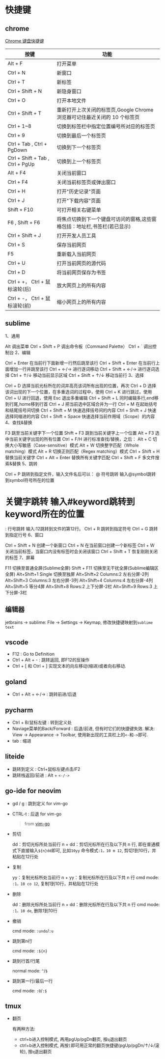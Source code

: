 # 快捷键
## chrome
[Chrome 键盘快捷键](https://support.google.com/chrome/answer/157179?hl=zh-Hans)

|按键|功能|
|--------|--------|
|Alt + F|打开菜单|
|Ctrl + N|新窗口|
|Ctrl + T|新标签|
|Ctrl + Shift + N|新隐身窗口|
|Ctrl + O|打开本地文件|
|Ctrl + Shift + T|重新打开上次关闭的标签页,Google Chrome 浏览器可记住最近关闭的 10 个标签页|
|Ctrl + 1~8|切换到标签栏中指定位置编号所对应的标签页|
|Ctrl + 9|切换到最后一个标签页|
|Ctrl + Tab , Ctrl + PgDown|切换到下一个标签页|
|Ctrl + Shift + Tab , Ctrl + PgUp|切换到上一个标签页|
|Alt + F4|关闭当前窗口|
|Ctrl + F4|关闭当前标签页或弹出窗口|
|Ctrl + H|打开"历史记录"页面|
|Ctrl + J|打开"下载内容"页面|
|Shift + F10|可打开相关右键菜单|
|F6 , Shift + F6|将焦点切换到下一个键盘可访问的窗格,这些窗格包括：地址栏,书签栏(若已显示)|
|Ctrl + Shift + J|打开开发人员工具|
|Ctrl + S|保存当前网页|
|F5|重新载入当前网页|
|Ctrl + U|打开当前网页的源代码
|Ctrl + D|将当前网页保存为书签
|Ctrl + +， Ctrl + 鼠标滚轮(后)|放大网页上的所有内容|
|Ctrl + -， Ctrl + 鼠标滚轮(前)|缩小网页上的所有内容|

## sublime

1、通用

  Alt                 调出菜单
  Ctrl + Shift + P    调出命令板（Command Palette）
  Ctrl + `            调出控制台
2、编辑

  Ctrl + Enter            在当前行下面新增一行然后跳至该行
  Ctrl + Shift + Enter    在当前行上面增加一行并跳至该行
  Ctrl + ←/→              进行逐词移动
  Ctrl + Shift + ←/→      进行逐词选择
  Ctrl + ↑/↓              移动当前显示区域
  Ctrl + Shift + ↑/↓      移动当前行
3、选择

  Ctrl + D                选择当前光标所在的词并高亮该词所有出现的位置，再次 Ctrl + D 选择该词出现的下一个位置，在多重选词的过程中，使用 Ctrl + K 进行跳过，使用 Ctrl + U 进行回退，使用 Esc 退出多重编辑
  Ctrl + Shift + L        同时编辑多行,end移到行尾,home移到行首
  Ctrl + J                把当前选中区域合并为一行
  Ctrl + M                在起始括号和结尾括号间切换
  Ctrl + Shift + M        快速选择括号间的内容
  Ctrl + Shift + J        快速选择同缩进的内容
  Ctrl + Shift + Space    快速选择当前作用域（Scope）的内容
4、查找&替换

  F3                  跳至当前关键字下一个位置
  Shift + F3          跳到当前关键字上一个位置
  Alt + F3            选中当前关键字出现的所有位置
  Ctrl + F/H          进行标准查找/替换，之后：
  Alt + C             切换大小写敏感（Case-sensitive）模式
  Alt + W             切换整字匹配（Whole matching）模式
  Alt + R             切换正则匹配（Regex matching）模式
  Ctrl + Shift + H    替换当前关键字
  Ctrl + Alt + Enter  替换所有关键字匹配
  Ctrl + Shift + F    多文件搜索&替换
5、跳转

  Ctrl + P         跳转到指定文件，输入文件名后可以：
  @ 符号跳转        输入@symbol跳转到symbol符号所在的位置
  # 关键字跳转      输入#keyword跳转到keyword所在的位置
  : 行号跳转        输入:12跳转到文件的第12行。
  Ctrl + R         跳转到指定符号
  Ctrl + G         跳转到指定行号
6、窗口

  Ctrl + Shift + N    创建一个新窗口
  Ctrl + N            在当前窗口创建一个新标签
  Ctrl + W            关闭当前标签，当窗口内没有标签时会关闭该窗口
  Ctrl + Shift + T    恢复刚刚关闭的标签
7、屏幕

  F11                              切换至普通全屏(Sublime全屏)
  Shift + F11                      切换至无干扰全屏(Sublime编辑区全屏)
  Alt+Shift+1       Single         切换至独屏
  Alt+Shift+2       Columns:2      左右分屏-2列
  Alt+Shift+3       Columns:3      左右分屏-3列
  Alt+Shift+4       Columns:4      左右分屏-4列
  Alt+Shift+5                      等分4屏
  Alt+Shift+8       Rows:2         上下分屏-2栏
  Alt+Shift+9       Rows:3         上下分屏-3栏

## 编辑器
jetbrains -> sublime: File -> Settings -> Keymap, 修改快捷键映射到`sublime text`

## vscode
- F12 : Go to Definition
- Ctrl + Alt + - : 跳转返回, 即F12的反操作
- Ctrl  +  [      和   Ctrl  +  ]     实现文本的向左移动(缩进)或者向右移动.

## goland
- Ctrl + Alt + <-/-> : 跳转前进/后退

## pycharm
- Ctrl + B/鼠标左键 :  转到定义处
- Naviage菜单的Back/Forward : 后退/前进, 但有时它们的快捷键失效. 解决: View -> Appearance -> Toolbar, 使用新出现的工具栏上的`<-`和`->`即可.
- tab : 缩进

## liteide
- 跳转到定义 : Ctrl+鼠标左键点击/F2
- 跳转栈返回/前进 : Alt + `<-/->`

## go-ide for neovim
- gd / g<C-LeftMouse> : 跳到定义 for vim-go
- CTRL-t : 后退 for vim-go

  > from [vim-go](https://github.com/fatih/vim-go/blob/master/doc/vim-go.txt)
- 剪切

  dd：剪切光标所处当前行
  n + dd：剪切光标所在行及以下共 n 行, 即在普通模式下直接输入`${n}dd`即可, 比如`10yy`
  命令模式`:1，10 m 12`, 剪切1到10行，并粘贴在12行处
- 复制

  yy：复制光标所处当前行
  n + yy：复制光标所在行及以下共 n 行
  cmd mode: `:1，10 co 12`, 复制1到10行，并粘贴在12行处
- 删除

  dd：删除光标所处当前行
  n + dd：删除光标所在行及以下共 n 行
  cmd mode: `:1，10 de`, 删除1到10行
- 撤销

  cmd mode: `:undo`/`:u`
- 跳到第n行

  cmd mode: `:${n}`
- 跳到行首/行尾

  normal mode: `^`/`$`
- 跳到第一行/最后一行

  cmd mode: `:0`/`:$`

## tmux
- 翻页

  有两种方法:
  - ctrl+b进入控制模式, 再用pgUp/pgDn翻页, 按`q`退出翻页
  - ctrl+b进入控制模式, 再按`[`即可用正常的翻页快捷键(pgUp/pgDn/↑/↓/滚轮), 按`q`退出翻页